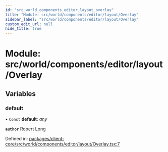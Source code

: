 ```yaml
---
id: "src_world_components_editor_layout_overlay"
title: "Module: src/world/components/editor/layout/Overlay"
sidebar_label: "src/world/components/editor/layout/Overlay"
custom_edit_url: null
hide_title: true
---
```


# Module: src/world/components/editor/layout/Overlay

## Variables

### default

• `Const` **default**: *any*

**`author`** Robert Long

Defined in: [packages/client-core/src/world/components/editor/layout/Overlay.tsx:7](https://github.com/xr3ngine/xr3ngine/blob/77d12cea0/packages/client-core/src/world/components/editor/layout/Overlay.tsx#L7)
